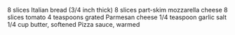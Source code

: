 8 slices Italian bread (3/4 inch thick)
8 slices part-skim mozzarella cheese
8 slices tomato
4 teaspoons grated Parmesan cheese
1/4 teaspoon garlic salt
1/4 cup butter, softened
Pizza sauce, warmed

